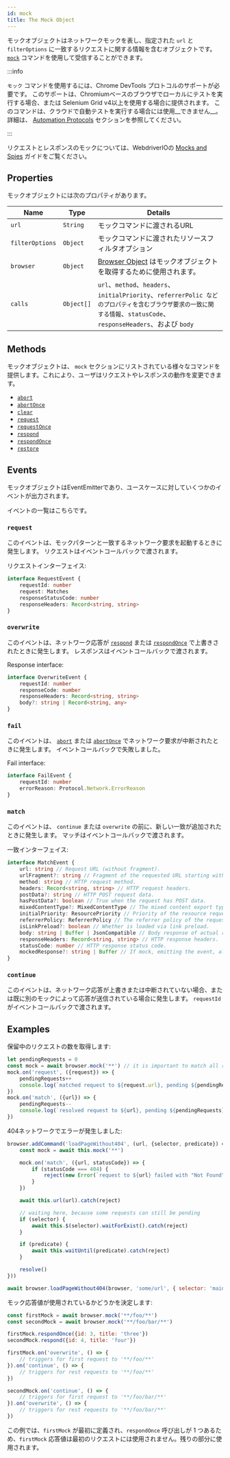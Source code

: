 ```yaml
---
id: mock
title: The Mock Object
---
```


モックオブジェクトはネットワークモックを表し、指定された `url` と `filterOptions` に一致するリクエストに関する情報を含むオブジェクトです。 [` mock `](/docs/api/browser/mock) コマンドを使用して受信することができます。

:::info

`モック` コマンドを使用するには、Chrome DevTools プロトコルのサポートが必要です。 このサポートは、Chromiumベースのブラウザでローカルにテストを実行する場合、または Selenium Grid v4以上を使用する場合に提供されます。 このコマンドは、クラウドで自動テストを実行する場合には使用__できません__。 詳細は、 [Automation Protocols](/docs/automationProtocols) セクションを参照してください。

:::

リクエストとレスポンスのモックについては、WebdriverIOの [Mocks and Spies](/docs/mocksandspies) ガイドをご覧ください。

## Properties

モックオブジェクトには次のプロパティがあります。

| Name            | Type       | Details                                                                                                                         |
| --------------- | ---------- | ------------------------------------------------------------------------------------------------------------------------------- |
| `url`           | `String`   | モックコマンドに渡されるURL                                                                                                                 |
| `filterOptions` | `Object`   | モックコマンドに渡されたリソースフィルタオプション                                                                                                       |
| `browser`       | `Object`   | [Browser Object](/docs/api/browser) はモックオブジェクトを取得するために使用されます。                                                                   |
| `calls`         | `Object[]` | `url`、`method`、`headers`、`initialPriority`、`referrerPolic などのプロパティを含むブラウザ要求の一致に関する情報`、`statusCode`、`responseHeaders`、および `body` |

## Methods

モックオブジェクトは、 ` mock ` セクションにリストされている様々なコマンドを提供します。これにより、ユーザはリクエストやレスポンスの動作を変更できます。

- [`abort`](/docs/api/mock/abort)
- [`abortOnce`](/docs/api/mock/abortOnce)
- [`clear`](/docs/api/mock/clear)
- [`request`](/docs/api/mock/request)
- [`requestOnce`](/docs/api/mock/requestOnce)
- [`respond`](/docs/api/mock/respond)
- [`respondOnce`](/docs/api/mock/respondOnce)
- [`restore`](/docs/api/mock/restore)

## Events

モックオブジェクトはEventEmitterであり、ユースケースに対していくつかのイベントが出力されます。

イベントの一覧はこちらです。

### `request`

このイベントは、モックパターンと一致するネットワーク要求を起動するときに発生します。 リクエストはイベントコールバックで渡されます。

リクエストインターフェイス:
```ts
interface RequestEvent {
    requestId: number
    request: Matches
    responseStatusCode: number
    responseHeaders: Record<string, string>
}
```

### `overwrite`

このイベントは、ネットワーク応答が [` respond `](/docs/api/mock/respond) または [` respondOnce `](/docs/api/mock/respondOnce) で上書きされたときに発生します。 レスポンスはイベントコールバックで渡されます。

Response interface:
```ts
interface OverwriteEvent {
    requestId: number
    responseCode: number
    responseHeaders: Record<string, string>
    body?: string | Record<string, any>
}
```

### `fail`

このイベントは、 [`abort`](/docs/api/mock/abort) または [`abortOnce`](/docs/api/mock/abortOnce) でネットワーク要求が中断されたときに発生します。 イベントコールバックで失敗しました。

Fail interface:
```ts
interface FailEvent {
    requestId: number
    errorReason: Protocol.Network.ErrorReason
}
```

### `match`

このイベントは、 `continue` または ` overwrite ` の前に、新しい一致が追加されたときに発生します。 マッチはイベントコールバックで渡されます。

一致インターフェイス:
```ts
interface MatchEvent {
    url: string // Request URL (without fragment).
    urlFragment?: string // Fragment of the requested URL starting with hash, if present.
    method: string // HTTP request method.
    headers: Record<string, string> // HTTP request headers.
    postData?: string // HTTP POST request data.
    hasPostData?: boolean // True when the request has POST data.
    mixedContentType?: MixedContentType // The mixed content export type of the request.
    initialPriority: ResourcePriority // Priority of the resource request at the time request is sent.
    referrerPolicy: ReferrerPolicy // The referrer policy of the request, as defined in https://www.w3.org/TR/referrer-policy/
    isLinkPreload?: boolean // Whether is loaded via link preload.
    body: string | Buffer | JsonCompatible // Body response of actual resource.
    responseHeaders: Record<string, string> // HTTP response headers.
    statusCode: number // HTTP response status code.
    mockedResponse?: string | Buffer // If mock, emitting the event, also modified it's response.
}
```

### `continue`

このイベントは、ネットワーク応答が上書きまたは中断されていない場合、または既に別のモックによって応答が送信されている場合に発生します。 `requestId` がイベントコールバックで渡されます。

## Examples

保留中のリクエストの数を取得します:

```js
let pendingRequests = 0
const mock = await browser.mock('**') // it is important to match all requests otherwise, the resulting value can be very confusing.
mock.on('request', ({request}) => {
    pendingRequests++
    console.log(`matched request to ${request.url}, pending ${pendingRequests} requests`)
})
mock.on('match', ({url}) => {
    pendingRequests--
    console.log(`resolved request to ${url}, pending ${pendingRequests} requests`)
})
```

404ネットワークでエラーが発生しました:

```js
browser.addCommand('loadPageWithout404', (url, {selector, predicate}) => new Promise(async (resolve, reject) => {
    const mock = await this.mock('**')

    mock.on('match', ({url, statusCode}) => {
        if (statusCode === 404) {
            reject(new Error(`request to ${url} failed with "Not Found"`))
        }
    })

    await this.url(url).catch(reject)

    // waiting here, because some requests can still be pending
    if (selector) {
        await this.$(selector).waitForExist().catch(reject)
    }

    if (predicate) {
        await this.waitUntil(predicate).catch(reject)
    }

    resolve()
}))

await browser.loadPageWithout404(browser, 'some/url', { selector: 'main' })
```

モック応答値が使用されているかどうかを決定します:

```js
const firstMock = await browser.mock('**/foo/**')
const secondMock = await browser.mock('**/foo/bar/**')

firstMock.respondOnce({id: 3, title: 'three'})
secondMock.respond({id: 4, title: 'four'})

firstMock.on('overwrite', () => {
    // triggers for first request to '**/foo/**'
}).on('continue', () => {
    // triggers for rest requests to '**/foo/**'
})

secondMock.on('continue', () => {
    // triggers for first request to '**/foo/bar/**'
}).on('overwrite', () => {
    // triggers for rest requests to '**/foo/bar/**'
})
```

この例では、`firstMock` が最初に定義され、`respondOnce` 呼び出しが 1 つあるため、`firstMock` 応答値は最初のリクエストには使用されません。残りの部分に使用されます。
